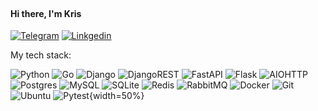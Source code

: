 <h4> Hi there, I'm Kris
<img src="https://github.com/blackcater/blackcater/raw/main/images/Hi.gif" height="15"/></h4>

[![Telegram](https://img.shields.io/badge/Telegram-2CA5E0?style=for-the-badge&logo=telegram&logoColor=white)](https://t.me/kris_melikova)
[![Linkgedin](https://img.shields.io/badge/LinkedIn-0077B5?style=for-the-badge&logo=linkedin&logoColor=white)](https://www.linkedin.com/in/kristina-melikova/)

My tech stack: 

![Python](https://img.shields.io/badge/python-3670A0?style=for-the-badge&logo=python&logoColor=ffdd54) 	![Go](https://img.shields.io/badge/go-%2300ADD8.svg?style=for-the-badge&logo=go&logoColor=white)
![Django](https://img.shields.io/badge/django-%23092E20.svg?style=for-the-badge&logo=django&logoColor=white) ![DjangoREST](https://img.shields.io/badge/DJANGO-REST-ff1709?style=for-the-badge&logo=django&logoColor=white&color=ff1709&labelColor=gray) ![FastAPI](https://img.shields.io/badge/FastAPI-005571?style=for-the-badge&logo=fastapi) ![Flask](https://img.shields.io/badge/flask-%23000.svg?style=for-the-badge&logo=flask&logoColor=white) ![AIOHTTP](https://img.shields.io/badge/iohttp-%232C5bb4.svg?style=for-the-badge&logo=aiohttp&logoColor=white) 
![Postgres](https://img.shields.io/badge/postgres-%23316192.svg?style=for-the-badge&logo=postgresql&logoColor=white) ![MySQL](https://img.shields.io/badge/mysql-4479A1.svg?style=for-the-badge&logo=mysql&logoColor=white) ![SQLite](https://img.shields.io/badge/sqlite-%2307405e.svg?style=for-the-badge&logo=sqlite&logoColor=white)
![Redis](https://img.shields.io/badge/redis-%23DD0031.svg?style=for-the-badge&logo=redis&logoColor=white) 
![RabbitMQ](https://img.shields.io/badge/Rabbitmq-FF6600?style=for-the-badge&logo=rabbitmq&logoColor=white)
![Docker](https://img.shields.io/badge/docker-%230db7ed.svg?style=for-the-badge&logo=docker&logoColor=white)
![Git](https://img.shields.io/badge/git-%23F05033.svg?style=for-the-badge&logo=git&logoColor=white)
![Ubuntu](https://img.shields.io/badge/Ubuntu-E95420?style=for-the-badge&logo=ubuntu&logoColor=white)
![Pytest](https://a11ybadges.com/badge?logo=pytest){width=50%}
